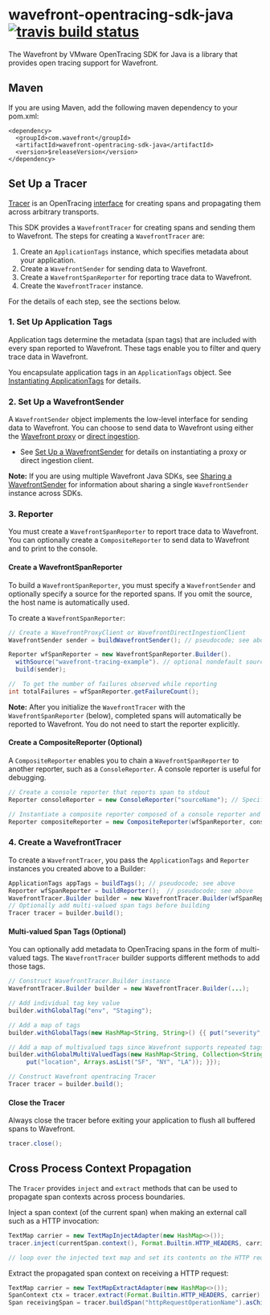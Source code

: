 # wavefront-opentracing-sdk-java [![travis build status](https://travis-ci.com/wavefrontHQ/wavefront-opentracing-sdk-java.svg?branch=master)](https://travis-ci.com/wavefrontHQ/wavefront-opentracing-sdk-java)

The Wavefront by VMware OpenTracing SDK for Java is a library that provides open tracing support for Wavefront.

## Maven
If you are using Maven, add the following maven dependency to your pom.xml:
```
<dependency>
  <groupId>com.wavefront</groupId>
  <artifactId>wavefront-opentracing-sdk-java</artifactId>
  <version>$releaseVersion</version>
</dependency>
```

## Set Up a Tracer
[Tracer](https://github.com/opentracing/specification/blob/master/specification.md#tracer) is an OpenTracing [interface](https://github.com/opentracing/opentracing-java#initialization) for creating spans and propagating them across arbitrary transports.

This SDK provides a `WavefrontTracer` for creating spans and sending them to Wavefront. The steps for creating a `WavefrontTracer` are:
1. Create an `ApplicationTags` instance, which specifies metadata about your application.
2. Create a `WavefrontSender` for sending data to Wavefront.
3. Create a `WavefrontSpanReporter` for reporting trace data to Wavefront.
4. Create the `WavefrontTracer` instance.

For the details of each step, see the sections below.

### 1. Set Up Application Tags

Application tags determine the metadata (span tags) that are included with every span reported to Wavefront. These tags enable you to filter and query trace data in Wavefront.

You encapsulate application tags in an `ApplicationTags` object.
See [Instantiating ApplicationTags](https://github.com/wavefrontHQ/wavefront-sdk-java/blob/master/docs/apptags.md) for details.

### 2. Set Up a WavefrontSender

A `WavefrontSender` object implements the low-level interface for sending data to Wavefront. You can choose to send data to Wavefront using either the [Wavefront proxy](https://docs.wavefront.com/proxies.html) or [direct ingestion](https://docs.wavefront.com/direct_ingestion.html).

* See [Set Up a WavefrontSender](https://github.com/wavefrontHQ/wavefront-sdk-java/blob/master/README.md#set-up-a-wavefrontsender) for details on instantiating a proxy or direct ingestion client.

**Note:** If you are using multiple Wavefront Java SDKs, see [Sharing a WavefrontSender](https://github.com/wavefrontHQ/wavefront-sdk-java/blob/master/docs/sender.md) for information about sharing a single `WavefrontSender` instance across SDKs.


### 3. Reporter
You must create a `WavefrontSpanReporter` to report trace data to Wavefront. You can optionally create a `CompositeReporter` to send data to Wavefront and to print to the console.

#### Create a WavefrontSpanReporter
To build a `WavefrontSpanReporter`, you must specify a `WavefrontSender` and optionally specify a source for the reported spans. If you omit the source, the host name is automatically used.

To create a `WavefrontSpanReporter`:

```java
// Create a WavefrontProxyClient or WavefrontDirectIngestionClient
WavefrontSender sender = buildWavefrontSender(); // pseudocode; see above

Reporter wfSpanReporter = new WavefrontSpanReporter.Builder().
  withSource("wavefront-tracing-example"). // optional nondefault source name
  build(sender);

//  To get the number of failures observed while reporting
int totalFailures = wfSpanReporter.getFailureCount();
```
**Note:** After you initialize the `WavefrontTracer` with the `WavefrontSpanReporter` (below), completed spans will automatically be reported to Wavefront.
You do not need to start the reporter explicitly.


#### Create a CompositeReporter (Optional)

A `CompositeReporter` enables you to chain a `WavefrontSpanReporter` to another reporter, such as a `ConsoleReporter`. A console reporter is useful for debugging.

```java
// Create a console reporter that reports span to stdout
Reporter consoleReporter = new ConsoleReporter("sourceName"); // Specify the same source you used for the WavefrontSpanReporter

// Instantiate a composite reporter composed of a console reporter and a WavefrontSpanReporter
Reporter compositeReporter = new CompositeReporter(wfSpanReporter, consoleReporter);

```

### 4. Create a WavefrontTracer
To create a `WavefrontTracer`, you pass the `ApplicationTags` and `Reporter` instances you created above to a Builder:

```java
ApplicationTags appTags = buildTags(); // pseudocode; see above
Reporter wfSpanReporter = buildReporter();  // pseudocode; see above
WavefrontTracer.Builder builder = new WavefrontTracer.Builder(wfSpanReporter, appTags);
// Optionally add multi-valued span tags before building
Tracer tracer = builder.build();
```

#### Multi-valued Span Tags (Optional)
You can optionally add metadata to OpenTracing spans in the form of multi-valued tags. The `WavefrontTracer` builder supports different methods to add those tags.

```java
// Construct WavefrontTracer.Builder instance
WavefrontTracer.Builder builder = new WavefrontTracer.Builder(...);

// Add individual tag key value
builder.withGlobalTag("env", "Staging");

// Add a map of tags
builder.withGlobalTags(new HashMap<String, String>() {{ put("severity", "sev-1"); }});

// Add a map of multivalued tags since Wavefront supports repeated tags
builder.withGlobalMultiValuedTags(new HashMap<String, Collection<String>>() {{
     put("location", Arrays.asList("SF", "NY", "LA")); }});

// Construct Wavefront opentracing Tracer
Tracer tracer = builder.build();
```

#### Close the Tracer
Always close the tracer before exiting your application to flush all buffered spans to Wavefront.
```java
tracer.close();
```

## Cross Process Context Propagation
The `Tracer` provides `inject` and `extract` methods that can be used to propagate span contexts across process boundaries.

Inject a span context (of the current span) when making an external call such as a HTTP invocation:
```java
TextMap carrier = new TextMapInjectAdapter(new HashMap<>());
tracer.inject(currentSpan.context(), Format.Builtin.HTTP_HEADERS, carrier);

// loop over the injected text map and set its contents on the HTTP request header...
```

Extract the propagated span context on receiving a HTTP request:
```java
TextMap carrier = new TextMapExtractAdapter(new HashMap<>());
SpanContext ctx = tracer.extract(Format.Builtin.HTTP_HEADERS, carrier);
Span receivingSpan = tracer.buildSpan("httpRequestOperationName").asChildOf(ctx).startActive(true);
```
